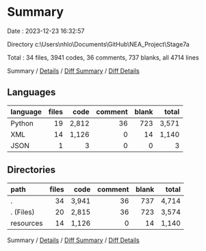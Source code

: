 # Summary

Date : 2023-12-23 16:32:57

Directory c:\\Users\\nhlo\\Documents\\GitHub\\NEA_Project\\Stage7a

Total : 34 files,  3941 codes, 36 comments, 737 blanks, all 4714 lines

Summary / [Details](details.md) / [Diff Summary](diff.md) / [Diff Details](diff-details.md)

## Languages
| language | files | code | comment | blank | total |
| :--- | ---: | ---: | ---: | ---: | ---: |
| Python | 19 | 2,812 | 36 | 723 | 3,571 |
| XML | 14 | 1,126 | 0 | 14 | 1,140 |
| JSON | 1 | 3 | 0 | 0 | 3 |

## Directories
| path | files | code | comment | blank | total |
| :--- | ---: | ---: | ---: | ---: | ---: |
| . | 34 | 3,941 | 36 | 737 | 4,714 |
| . (Files) | 20 | 2,815 | 36 | 723 | 3,574 |
| resources | 14 | 1,126 | 0 | 14 | 1,140 |

Summary / [Details](details.md) / [Diff Summary](diff.md) / [Diff Details](diff-details.md)